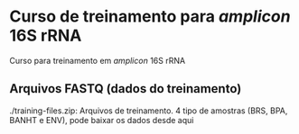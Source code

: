 # Curso de treinamento para _amplicon_ 16S rRNA
Curso para treinamento em _amplicon_ 16S rRNA

## Arquivos FASTQ (dados do treinamento)
./training-files.zip: Arquivos de treinamento. 4 tipo de amostras (BRS, BPA, BANHT e ENV), pode baixar os dados desde aqui 


